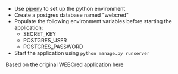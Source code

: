 - Use [pipenv](https://github.com/pypa/pipenv) to set up the python environment
- Create a postgres database named "webcred"
- Populate the following environment variables before starting the application:
    - SECRET_KEY
    - POSTGRES_USER
    - POSTGRES_PASSWORD
- Start the application using `python manage.py runserver`

Based on the original WEBCred application [here](https://github.com/Shriyanshagro/WEBCred)
